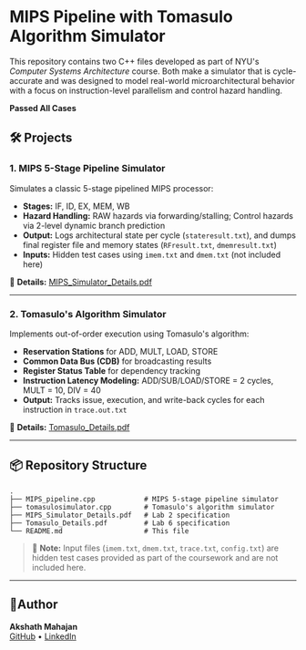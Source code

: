 # MIPS Pipeline with Tomasulo Algorithm Simulator

This repository contains two C++ files developed as part of NYU's *Computer Systems Architecture* course. Both make a simulator that is cycle-accurate and was designed to model real-world microarchitectural behavior with a focus on instruction-level parallelism and control hazard handling.

**Passed All Cases**

## 🛠 Projects

### 1. MIPS 5-Stage Pipeline Simulator

Simulates a classic 5-stage pipelined MIPS processor:
- **Stages:** IF, ID, EX, MEM, WB
- **Hazard Handling:** RAW hazards via forwarding/stalling; Control hazards via 2-level dynamic branch prediction
- **Output:** Logs architectural state per cycle (`stateresult.txt`), and dumps final register file and memory states (`RFresult.txt`, `dmemresult.txt`)
- **Inputs:** Hidden test cases using `imem.txt` and `dmem.txt` (not included here)

📄 **Details:** [MIPS_Simulator_Details.pdf](./MIPS_Simulator_Details.pdf)

---

### 2. Tomasulo's Algorithm Simulator

Implements out-of-order execution using Tomasulo's algorithm:
- **Reservation Stations** for ADD, MULT, LOAD, STORE
- **Common Data Bus (CDB)** for broadcasting results
- **Register Status Table** for dependency tracking
- **Instruction Latency Modeling:** ADD/SUB/LOAD/STORE = 2 cycles, MULT = 10, DIV = 40
- **Output:** Tracks issue, execution, and write-back cycles for each instruction in `trace.out.txt`

📄 **Details:** [Tomasulo_Details.pdf](./Tomasulo_Details.pdf)

---

## 📦 Repository Structure

```text
.
├── MIPS_pipeline.cpp            # MIPS 5-stage pipeline simulator
├── tomasulosimulator.cpp        # Tomasulo's algorithm simulator
├── MIPS_Simulator_Details.pdf   # Lab 2 specification
├── Tomasulo_Details.pdf         # Lab 6 specification
└── README.md                    # This file
```

> 🧪 **Note:** Input files (`imem.txt`, `dmem.txt`, `trace.txt`, `config.txt`) are hidden test cases provided as part of the coursework and are not included here.

---

## 📍Author

**Akshath Mahajan**  
[GitHub](https://github.com/Akshath-Mahajan) • [LinkedIn](https://www.linkedin.com/in/akshath-mahajan-713989192/)
